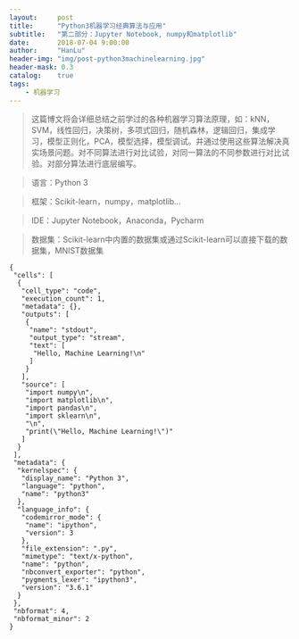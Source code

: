 ```yaml
---
layout:     post
title:      "Python3机器学习经典算法与应用"
subtitle:   "第二部分：Jupyter Notebook, numpy和matplotlib"
date:       2018-07-04 9:00:00
author:     "HanLu"
header-img: "img/post-python3machinelearning.jpg"
header-mask: 0.3
catalog:    true
tags:
    - 机器学习
---
```


> 这篇博文将会详细总结之前学过的各种机器学习算法原理，如：kNN，SVM，线性回归，决策树，多项式回归，随机森林，逻辑回归，集成学习，模型正则化，PCA，模型选择，模型调试。并通过使用这些算法解决真实场景问题。对不同算法进行对比试验，对同一算法的不同参数进行对比试验。对部分算法进行底层编写。

> 语言：Python 3

> 框架：Scikit-learn，numpy，matplotlib...

> IDE：Jupyter Notebook，Anaconda，Pycharm

> 数据集：Scikit-learn中内置的数据集或通过Scikit-learn可以直接下载的数据集，MNIST数据集

```
{
 "cells": [
  {
   "cell_type": "code",
   "execution_count": 1,
   "metadata": {},
   "outputs": [
    {
     "name": "stdout",
     "output_type": "stream",
     "text": [
      "Hello, Machine Learning!\n"
     ]
    }
   ],
   "source": [
    "import numpy\n",
    "import matplotlib\n",
    "import pandas\n",
    "import sklearn\n",
    "\n",
    "print(\"Hello, Machine Learning!\")"
   ]
  }
 ],
 "metadata": {
  "kernelspec": {
   "display_name": "Python 3",
   "language": "python",
   "name": "python3"
  },
  "language_info": {
   "codemirror_mode": {
    "name": "ipython",
    "version": 3
   },
   "file_extension": ".py",
   "mimetype": "text/x-python",
   "name": "python",
   "nbconvert_exporter": "python",
   "pygments_lexer": "ipython3",
   "version": "3.6.1"
  }
 },
 "nbformat": 4,
 "nbformat_minor": 2
}
```
